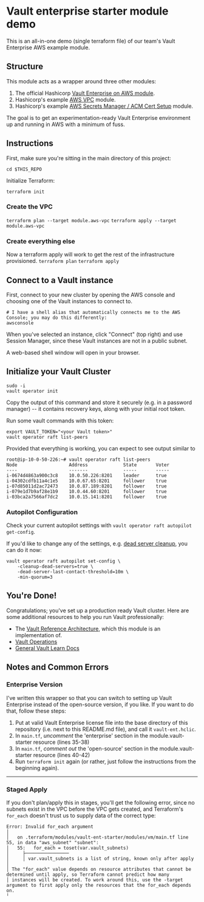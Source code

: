 # Vault enterprise starter module demo

This is an all-in-one demo (single terraform file) of our team's Vault Enterprise AWS example module.


## Structure
This module acts as a wrapper around three other modules:

1. The official Hashicorp [Vault Enterprise on AWS module](https://registry.terraform.io/modules/hashicorp/vault-ent-starter/aws/latest).
1. Hashicorp's example [AWS VPC](https://registry.terraform.io/modules/hashicorp/vault-ent-starter/aws/latest/examples/aws-vpc) module.
1. Hashicorp's example [AWS Secrets Manager / ACM Cert Setup](https://registry.terraform.io/modules/hashicorp/vault-ent-starter/aws/latest/examples/aws-secrets-manager-acm) module. 

The goal is to get an experimentation-ready Vault Enterprise environment up and running in AWS with a minimum of fuss.


## Instructions
First, make sure you're sitting in the main directory of this project:

`cd $THIS_REPO`

Initialize Terraform:

`terraform init`

### Create the VPC
`terraform plan --target module.aws-vpc`
`terraform apply --target module.aws-vpc`

### Create everything else
Now a terraform apply will work to get the rest of the infrastructure provisioned.
`terraform plan`
`terraform apply`


## Connect to a Vault instance
First, connect to your new cluster by opening the AWS console and choosing one of the Vault instances to connect to.

```
# I have a shell alias that automatically connects me to the AWS Console; you may do this differently:
awsconsole
```

When you've selected an instance, click "Connect" (top right) and use Session Manager, since these Vault instances are not in a public subnet.

A web-based shell window will open in your browser.


## Initialize your Vault Cluster

```
sudo -i
vault operator init
```

Copy the output of this command and store it securely (e.g. in a password manager) -- it contains recovery keys, along with your initial root token.

Run some vault commands with this token:

```
export VAULT_TOKEN="<your Vault token>"
vault operator raft list-peers

```

Provided that everything is working, you can expect to see output similar to
```
root@ip-10-0-50-226:~# vault operator raft list-peers
Node                   Address             State       Voter
----                   -------             -----       -----
i-0674d4863a900c3c8    10.0.50.226:8201    leader      true
i-04302cdfb11a4c1e5    10.0.67.65:8201     follower    true
i-07d85011d2ac72473    10.0.87.189:8201    follower    true
i-079e1d7b9af28e1b9    10.0.44.60:8201     follower    true
i-03bca2a7566af7dc2    10.0.15.141:8201    follower    true
```


### Autopilot Configuration

Check your current autopilot settings with `vault operator raft autopilot get-config`.

If you'd like to change any of the settings, e.g. [dead server cleanup](https://www.vaultproject.io/docs/concepts/integrated-storage/autopilot#dead-server-cleanup), you can do it now:

```
vault operator raft autopilot set-config \
    -cleanup-dead-servers=true \
    -dead-server-last-contact-threshold=10m \
    -min-quorum=3
```

## You're Done!
Congratulations; you've set up a production ready Vault cluster. Here are some additional resources to help you run Vault professionally:

* The [Vault Reference Architecture](https://learn.hashicorp.com/tutorials/vault/reference-architecture), which this module is an implementation of.
* [Vault Operations](https://learn.hashicorp.com/collections/vault/operations)
* [General Vault Learn Docs](https://learn.hashicorp.com/vault)


## Notes and Common Errors

### Enterprise Version

I've written this wrapper so that you can switch to setting up Vault Enterprise instead of the open-source version, if you like. If you want to do that, follow these steps:

1. Put at valid Vault Enterprise license file into the base directory of this repository (i.e. next to this README.md file), and call it `vault-ent.hclic`.
2. In `main.tf`, *uncomment* the 'enterprise' section in the module.vault-starter resource (lines 35-38)
3. In `main.tf`, *comment out* the 'open-source' section in the module.vault-starter resource (lines 40-42)
4. Run `terraform init` again (or rather, just follow the instructions from the beginning again).

----------------------------


### Staged Apply

If you don't plan/apply this in stages, you'll get the following error, since no subnets exist in the VPC before the VPC gets created, and Terraform's `for_each` doesn't trust us to supply data of the correct type:

```
Error: Invalid for_each argument
│
│   on .terraform/modules/vault-ent-starter/modules/vm/main.tf line 55, in data "aws_subnet" "subnet":
│   55:   for_each = toset(var.vault_subnets)
│     ├────────────────
│     │ var.vault_subnets is a list of string, known only after apply
│
│ The "for_each" value depends on resource attributes that cannot be determined until apply, so Terraform cannot predict how many
│ instances will be created. To work around this, use the -target argument to first apply only the resources that the for_each depends on.
╵
```
